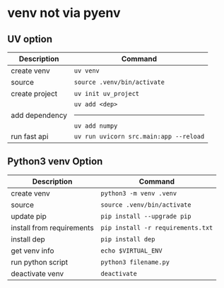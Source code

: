 # venv not via pyenv

## UV option

| Description | Command |
|---------|----------|
| create venv | `uv venv` |
| source | `source .venv/bin/activate` |
| create project | `uv init uv_project`|
| add dependency | `uv add <dep>` <hr>`uv add numpy`|
| run fast api | `uv run uvicorn src.main:app --reload`|

## Python3 venv Option

| Description | Command |
|---------|----------|
| create venv | `python3 -m venv .venv` |
| source | `source .venv/bin/activate` |
| update pip | `pip install --upgrade pip` |
| install from requirements | `pip install -r requirements.txt` |
| install dep | `pip install dep` |
| get venv info | `echo $VIRTUAL_ENV` |
| run python script | `python3 filename.py` |
| deactivate venv | `deactivate` |